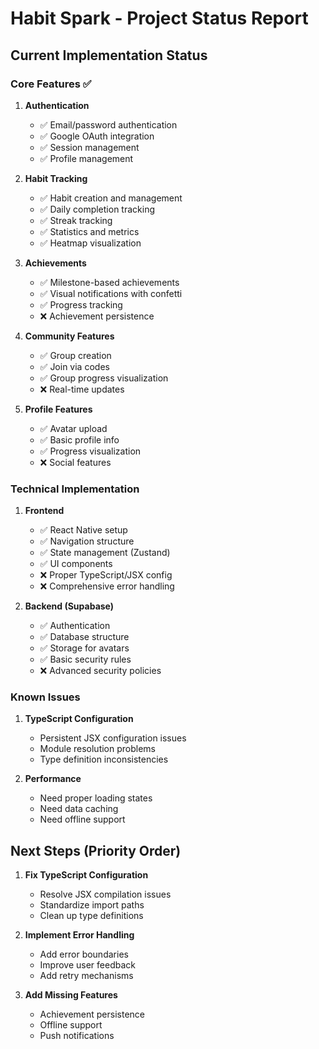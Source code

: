 # Habit Spark - Project Status Report

## Current Implementation Status

### Core Features ✅
1. **Authentication**
   - ✅ Email/password authentication
   - ✅ Google OAuth integration
   - ✅ Session management
   - ✅ Profile management

2. **Habit Tracking**
   - ✅ Habit creation and management
   - ✅ Daily completion tracking
   - ✅ Streak tracking
   - ✅ Statistics and metrics
   - ✅ Heatmap visualization

3. **Achievements**
   - ✅ Milestone-based achievements
   - ✅ Visual notifications with confetti
   - ✅ Progress tracking
   - ❌ Achievement persistence

4. **Community Features**
   - ✅ Group creation
   - ✅ Join via codes
   - ✅ Group progress visualization
   - ❌ Real-time updates

5. **Profile Features**
   - ✅ Avatar upload
   - ✅ Basic profile info
   - ✅ Progress visualization
   - ❌ Social features

### Technical Implementation
1. **Frontend**
   - ✅ React Native setup
   - ✅ Navigation structure
   - ✅ State management (Zustand)
   - ✅ UI components
   - ❌ Proper TypeScript/JSX config
   - ❌ Comprehensive error handling

2. **Backend (Supabase)**
   - ✅ Authentication
   - ✅ Database structure
   - ✅ Storage for avatars
   - ✅ Basic security rules
   - ❌ Advanced security policies

### Known Issues
1. **TypeScript Configuration**
   - Persistent JSX configuration issues
   - Module resolution problems
   - Type definition inconsistencies

2. **Performance**
   - Need proper loading states
   - Need data caching
   - Need offline support

## Next Steps (Priority Order)
1. **Fix TypeScript Configuration**
   - Resolve JSX compilation issues
   - Standardize import paths
   - Clean up type definitions

2. **Implement Error Handling**
   - Add error boundaries
   - Improve user feedback
   - Add retry mechanisms

3. **Add Missing Features**
   - Achievement persistence
   - Offline support
   - Push notifications
